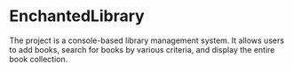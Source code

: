 # EnchantedLibrary
The project is a console-based library management system. It allows users to add books, search for books by various criteria, and display the entire book collection.
